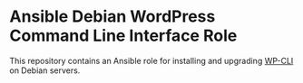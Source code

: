 # Ansible Debian WordPress Command Line Interface Role 

This repository contains an Ansible role for installing and upgrading [WP-CLI](https://wp-cli.org/) on Debian servers. 

